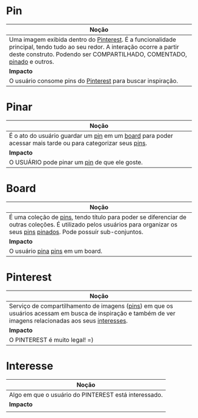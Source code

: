 # Pin

|**Noção**|
|--|
|  Uma imagem exibida dentro do [Pinterest](#pinterest). É a funcionalidade principal, tendo tudo ao seu redor. A interação ocorre a partir deste construto. Podendo ser COMPARTILHADO, COMENTADO, [pinado](#pinar) e outros. |
|**Impacto** |
| O usuário consome pins do [Pinterest](#pinterest) para buscar inspiração. |

# Pinar

|**Noção**|
|--|
| É o ato do usuário guardar um [pin](#pin) em um [board](#board) para poder acessar mais tarde ou para categorizar seus [pins](#pin). |
|**Impacto** |
| O USUÁRIO pode pinar um [pin](#pin) de que ele goste. |

# Board

|**Noção**|
|--|
|		É uma coleção de [pins](#pin), tendo título para poder se diferenciar de outras coleções. É utilizado pelos usuários para organizar os seus [pins](#pin) [pinados](#pinar). Pode possuír sub-conjuntos. |
|**Impacto** |
| O usuário [pina](#pinar) [pins](#pin) em um board. |

# Pinterest

|**Noção**|
|--|
|		Serviço de compartilhamento de imagens ([pins](#pin)) em que os usuários acessam em busca de inspiração e também de ver imagens relacionadas aos seus [interesses](#interesse). |
|**Impacto** |
| O PINTEREST é muito legal! =) |

# Interesse

|**Noção**|
|--|
|Algo em que o usuário do PINTEREST está interessado.|
|**Impacto** |
| |
